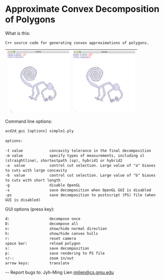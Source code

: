# Approximate Convex Decomposition of Polygons

What is this:

    C++ source code for generating convex approximations of polygons.

<img src="figs/nazca-monkey-before.png" width="200" /> | <img src="figs/nazca-monkey-after.png" width="200" /> 
:---: | :---: 

Command line options:

    acd2d_gui [options] simple1.ply

    options:

    -t value            concavity tolerance in the final decomposition
    -m value            specify types of measurements, including sl (straightline), shortestpath (sp), hybrid1 or hybrid2
    -a  value           control cut selection. Large value of "a" biases to cuts with large concavity
    -b  value           control cut selection. Large value of "b" biases to cuts with short length
    -g                  disable OpenGL 
    -s                  save decomposition when OpenGL GUI is disabled
    -ps                 save decomposition to postscript (PS) file (when GUI is disabled)

GUI options (press key):

    d:                  decompose once
    D:                  decompose all
    n:                  show/hide normal direction 
    h:                  show/hide convex hulls
    r:                  reset camera
    space bar:          reload polygon
    s:                  save decomposition
    p:                  save rendering to PS file
    +/-:                zoom in/out
    arrow keys:         translate
    

-- Report bugs to: Jyh-Ming Lien jmlien@cs.gmu.edu
